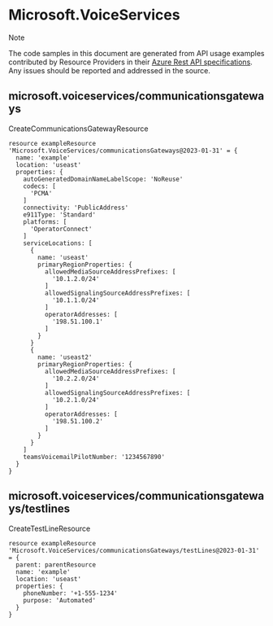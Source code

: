 # Microsoft.VoiceServices
  
> [!NOTE]
> The code samples in this document are generated from API usage examples contributed by Resource Providers in their [Azure Rest API specifications](https://github.com/Azure/azure-rest-api-specs). Any issues should be reported and addressed in the source.


## microsoft.voiceservices/communicationsgateways

CreateCommunicationsGatewayResource
```bicep
resource exampleResource 'Microsoft.VoiceServices/communicationsGateways@2023-01-31' = {
  name: 'example'
  location: 'useast'
  properties: {
    autoGeneratedDomainNameLabelScope: 'NoReuse'
    codecs: [
      'PCMA'
    ]
    connectivity: 'PublicAddress'
    e911Type: 'Standard'
    platforms: [
      'OperatorConnect'
    ]
    serviceLocations: [
      {
        name: 'useast'
        primaryRegionProperties: {
          allowedMediaSourceAddressPrefixes: [
            '10.1.2.0/24'
          ]
          allowedSignalingSourceAddressPrefixes: [
            '10.1.1.0/24'
          ]
          operatorAddresses: [
            '198.51.100.1'
          ]
        }
      }
      {
        name: 'useast2'
        primaryRegionProperties: {
          allowedMediaSourceAddressPrefixes: [
            '10.2.2.0/24'
          ]
          allowedSignalingSourceAddressPrefixes: [
            '10.2.1.0/24'
          ]
          operatorAddresses: [
            '198.51.100.2'
          ]
        }
      }
    ]
    teamsVoicemailPilotNumber: '1234567890'
  }
}
```

## microsoft.voiceservices/communicationsgateways/testlines

CreateTestLineResource
```bicep
resource exampleResource 'Microsoft.VoiceServices/communicationsGateways/testLines@2023-01-31' = {
  parent: parentResource 
  name: 'example'
  location: 'useast'
  properties: {
    phoneNumber: '+1-555-1234'
    purpose: 'Automated'
  }
}
```
